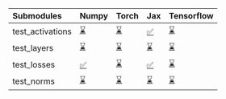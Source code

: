 | Submodules       | Numpy                                                                                                                           | Torch                                                                                                                           | Jax                                                                                                                             | Tensorflow                                                                                                                      |
|:-----------------|:--------------------------------------------------------------------------------------------------------------------------------|:--------------------------------------------------------------------------------------------------------------------------------|:--------------------------------------------------------------------------------------------------------------------------------|:--------------------------------------------------------------------------------------------------------------------------------|
| test_activations | <a href="https://github.com/unifyai/ivy/runs/7979306155?check_suite_focus=true" rel="noopener noreferrer" target="_blank">⌛</a> | <a href="https://github.com/unifyai/ivy/runs/7979306781?check_suite_focus=true" rel="noopener noreferrer" target="_blank">⌛</a> | <a href="https://github.com/unifyai/ivy/runs/7979307370?check_suite_focus=true" rel="noopener noreferrer" target="_blank">✅</a> | <a href="https://github.com/unifyai/ivy/runs/7979307939?check_suite_focus=true" rel="noopener noreferrer" target="_blank">⌛</a> |
| test_layers      | <a href="https://github.com/unifyai/ivy/runs/7979306281?check_suite_focus=true" rel="noopener noreferrer" target="_blank">⌛</a> | <a href="https://github.com/unifyai/ivy/runs/7979306909?check_suite_focus=true" rel="noopener noreferrer" target="_blank">⌛</a> | <a href="https://github.com/unifyai/ivy/runs/7979307519?check_suite_focus=true" rel="noopener noreferrer" target="_blank">⌛</a> | <a href="https://github.com/unifyai/ivy/runs/7979308069?check_suite_focus=true" rel="noopener noreferrer" target="_blank">⌛</a> |
| test_losses      | <a href="https://github.com/unifyai/ivy/runs/7979306436?check_suite_focus=true" rel="noopener noreferrer" target="_blank">✅</a> | <a href="https://github.com/unifyai/ivy/runs/7979307048?check_suite_focus=true" rel="noopener noreferrer" target="_blank">⌛</a> | <a href="https://github.com/unifyai/ivy/runs/7979307664?check_suite_focus=true" rel="noopener noreferrer" target="_blank">✅</a> | <a href="https://github.com/unifyai/ivy/runs/7979308245?check_suite_focus=true" rel="noopener noreferrer" target="_blank">⌛</a> |
| test_norms       | <a href="https://github.com/unifyai/ivy/runs/7979306651?check_suite_focus=true" rel="noopener noreferrer" target="_blank">⌛</a> | <a href="https://github.com/unifyai/ivy/runs/7979307225?check_suite_focus=true" rel="noopener noreferrer" target="_blank">⌛</a> | <a href="https://github.com/unifyai/ivy/runs/7979307797?check_suite_focus=true" rel="noopener noreferrer" target="_blank">⌛</a> | <a href="https://github.com/unifyai/ivy/runs/7979308376?check_suite_focus=true" rel="noopener noreferrer" target="_blank">⌛</a> |